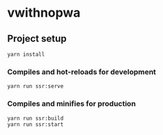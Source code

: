 # vwithnopwa

## Project setup
```
yarn install
```

### Compiles and hot-reloads for development
```
yarn run ssr:serve
```

### Compiles and minifies for production
```
yarn run ssr:build
yarn run ssr:start
```



